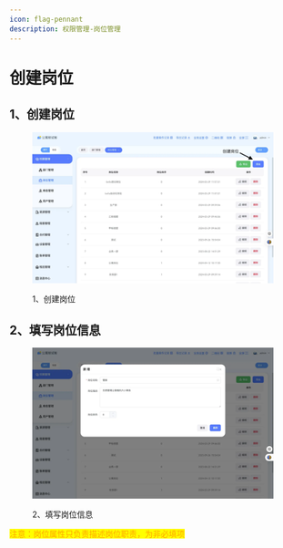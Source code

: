 ```yaml
---
icon: flag-pennant
description: 权限管理-岗位管理
---
```


# 创建岗位

## 1、创建岗位

<figure><img src="../../.gitbook/assets/image (17).png" alt=""><figcaption><p>1、创建岗位</p></figcaption></figure>

## 2、填写岗位信息

<figure><img src="../../.gitbook/assets/image (1) (1).png" alt=""><figcaption><p>2、填写岗位信息</p></figcaption></figure>

<mark style="color:orange;">注意：岗位属性只负责描述岗位职责，为非必填项</mark>
